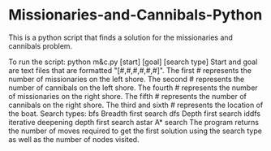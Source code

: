 # Missionaries-and-Cannibals-Python

This is a python script that finds a solution for the missionaries and cannibals problem.

To run the script:
python m&c.py [start] [goal] [search type]
Start and goal are text files that are formatted "[#,#,#,#,#,#]".
	The first # represents the number of missionaries on the left shore.
	The second # represents the number of cannibals on the left shore.
	The fourth # represents the number of missionaries on the right shore.
	The fifth # represents the number of cannibals on the right shore.
	The third and sixth # represents the location of the boat.
Search types:
	bfs
		Breadth first search
	dfs
		Depth first search
	iddfs
		iterative deepening depth first search
	astar
		A* search
The program returns the number of moves required to get the first solution using the search type as well as the number of nodes visited.